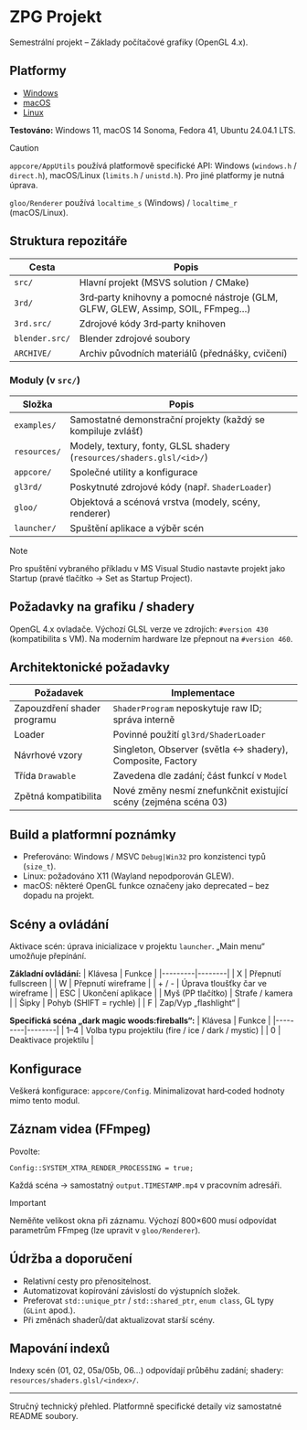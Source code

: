 # ZPG Projekt
Semestrální projekt – Základy počítačové grafiky (OpenGL 4.x).

## Platformy
- [Windows](README-WINDOWS.md)
- [macOS](README-MACOS.md)
- [Linux](README-LINUX.md)

**Testováno:** Windows 11, macOS 14 Sonoma, Fedora 41, Ubuntu 24.04.1 LTS.

> [!CAUTION]
> `appcore/AppUtils` používá platformově specifické API: Windows (`windows.h` / `direct.h`), macOS/Linux (`limits.h` / `unistd.h`). Pro jiné platformy je nutná úprava.
>
> `gloo/Renderer` používá `localtime_s` (Windows) / `localtime_r` (macOS/Linux).

## Struktura repozitáře
| Cesta | Popis |
|-------|-------|
| `src/` | Hlavní projekt (MSVS solution / CMake) |
| `3rd/` | 3rd‑party knihovny a pomocné nástroje (GLM, GLFW, GLEW, Assimp, SOIL, FFmpeg…) |
| `3rd.src/` | Zdrojové kódy 3rd‑party knihoven |
| `blender.src/` | Blender zdrojové soubory |
| `ARCHIVE/` | Archiv původních materiálů (přednášky, cvičení) |

### Moduly (v `src/`)
| Složka | Popis |
|--------|-------|
| `examples/` | Samostatné demonstrační projekty (každý se kompiluje zvlášť) |
| `resources/` | Modely, textury, fonty, GLSL shadery (`resources/shaders.glsl/<id>/`) |
| `appcore/` | Společné utility a konfigurace |
| `gl3rd/` | Poskytnuté zdrojové kódy (např. `ShaderLoader`) |
| `gloo/` | Objektová a scénová vrstva (modely, scény, renderer) |
| `launcher/` | Spuštění aplikace a výběr scén |

> [!NOTE]
> Pro spuštění vybraného příkladu v MS Visual Studio nastavte projekt jako Startup (pravé tlačítko → Set as Startup Project).

## Požadavky na grafiku / shadery
OpenGL 4.x ovladače. Výchozí GLSL verze ve zdrojích: `#version 430` (kompatibilita s VM). Na moderním hardware lze přepnout na `#version 460`.

## Architektonické požadavky
| Požadavek | Implementace |
|-----------|--------------|
| Zapouzdření shader programu | `ShaderProgram` neposkytuje raw ID; správa interně |
| Loader | Povinné použití `gl3rd/ShaderLoader` |
| Návrhové vzory | Singleton, Observer (světla ↔ shadery), Composite, Factory |
| Třída `Drawable` | Zavedena dle zadání; část funkcí v `Model` |
| Zpětná kompatibilita | Nové změny nesmí znefunkčnit existující scény (zejména scéna 03) |

## Build a platformní poznámky
- Preferováno: Windows / MSVC `Debug|Win32` pro konzistenci typů (`size_t`).
- Linux: požadováno X11 (Wayland nepodporován GLEW).
- macOS: některé OpenGL funkce označeny jako deprecated – bez dopadu na projekt.

## Scény a ovládání
Aktivace scén: úprava inicializace v projektu `launcher`. „Main menu“ umožňuje přepínání.

**Základní ovládání:**
| Klávesa | Funkce |
|---------|--------|
| X | Přepnutí fullscreen |
| W | Přepnutí wireframe |
| + / - | Úprava tloušťky čar ve wireframe |
| ESC | Ukončení aplikace |
| Myš (PP tlačítko) | Strafe / kamera |
| Šipky | Pohyb (SHIFT = rychle) |
| F | Zap/Vyp „flashlight“ |

**Specifická scéna „dark magic woods:fireballs“:**
| Klávesa | Funkce |
|---------|--------|
| 1–4 | Volba typu projektilu (fire / ice / dark / mystic) |
| 0 | Deaktivace projektilu |

## Konfigurace
Veškerá konfigurace: `appcore/Config`. Minimalizovat hard‑coded hodnoty mimo tento modul.

## Záznam videa (FFmpeg)
Povolte:
```
Config::SYSTEM_XTRA_RENDER_PROCESSING = true;
```
Každá scéna → samostatný `output.TIMESTAMP.mp4` v pracovním adresáři.

> [!IMPORTANT]
> Neměňte velikost okna při záznamu. Výchozí 800×600 musí odpovídat parametrům FFmpeg (lze upravit v `gloo/Renderer`).

## Údržba a doporučení
- Relativní cesty pro přenositelnost.
- Automatizovat kopírování závislostí do výstupních složek.
- Preferovat `std::unique_ptr` / `std::shared_ptr`, `enum class`, GL typy (`GLint` apod.).
- Při změnách shaderů/dat aktualizovat starší scény.

## Mapování indexů
Indexy scén (01, 02, 05a/05b, 06…) odpovídají průběhu zadání; shadery: `resources/shaders.glsl/<index>/`.

---
Stručný technický přehled. Platformně specifické detaily viz samostatné README soubory.
